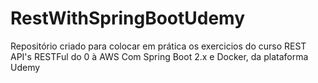 # RestWithSpringBootUdemy

Repositório criado para colocar em prática os exercicios do curso REST API's RESTFul do 0 à AWS Com Spring Boot 2.x e Docker, da plataforma Udemy
